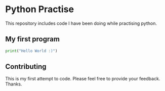 # Python Practise

This repository includes code I have been doing while practising python.


## My first program

```python
print("Hello World :)")
```

## Contributing
This is my first attempt to code. Please feel free to provide your feedback. Thanks.
